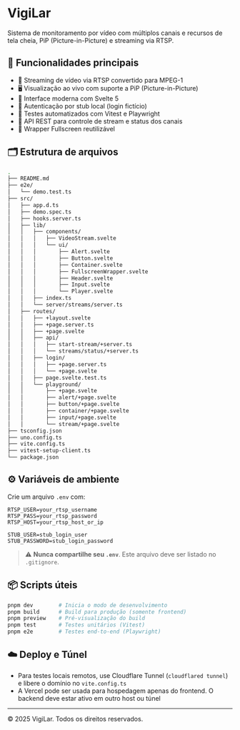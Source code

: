 # VigiLar

Sistema de monitoramento por vídeo com múltiplos canais e recursos de tela cheia, PiP (Picture-in-Picture) e streaming via RTSP.

## 🚀 Funcionalidades principais

- 🎥 Streaming de vídeo via RTSP convertido para MPEG-1
- 🖥️ Visualização ao vivo com suporte a PiP (Picture-in-Picture)
- 🧭 Interface moderna com Svelte 5
- 🔐 Autenticação por stub local (login fictício)
- 🧪 Testes automatizados com Vitest e Playwright
- 📡 API REST para controle de stream e status dos canais
- 🧵 Wrapper Fullscreen reutilizável

## 🗂️ Estrutura de arquivos

```bash
.
├── README.md
├── e2e/
│   └── demo.test.ts
├── src/
│   ├── app.d.ts
│   ├── demo.spec.ts
│   ├── hooks.server.ts
│   ├── lib/
│   │   ├── components/
│   │   │   ├── VideoStream.svelte
│   │   │   └── ui/
│   │   │       ├── Alert.svelte
│   │   │       ├── Button.svelte
│   │   │       ├── Container.svelte
│   │   │       ├── FullscreenWrapper.svelte
│   │   │       ├── Header.svelte
│   │   │       ├── Input.svelte
│   │   │       └── Player.svelte
│   │   ├── index.ts
│   │   └── server/streams/server.ts
│   ├── routes/
│   │   ├── +layout.svelte
│   │   ├── +page.server.ts
│   │   ├── +page.svelte
│   │   ├── api/
│   │   │   ├── start-stream/+server.ts
│   │   │   └── streams/status/+server.ts
│   │   ├── login/
│   │   │   ├── +page.server.ts
│   │   │   └── +page.svelte
│   │   ├── page.svelte.test.ts
│   │   └── playground/
│   │       ├── +page.svelte
│   │       ├── alert/+page.svelte
│   │       ├── button/+page.svelte
│   │       ├── container/+page.svelte
│   │       ├── input/+page.svelte
│   │       └── stream/+page.svelte
├── tsconfig.json
├── uno.config.ts
├── vite.config.ts
├── vitest-setup-client.ts
└── package.json
```

## ⚙️ Variáveis de ambiente

Crie um arquivo `.env` com:

```env
RTSP_USER=your_rtsp_username
RTSP_PASS=your_rtsp_password
RTSP_HOST=your_rtsp_host_or_ip

STUB_USER=stub_login_user
STUB_PASSWORD=stub_login_password
```

> ⚠️ **Nunca compartilhe seu `.env`**. Este arquivo deve ser listado no `.gitignore`.

## 📦 Scripts úteis

```bash
pnpm dev        # Inicia o modo de desenvolvimento
pnpm build      # Build para produção (somente frontend)
pnpm preview    # Pré-visualização do build
pnpm test       # Testes unitários (Vitest)
pnpm e2e        # Testes end-to-end (Playwright)
```

## ☁️ Deploy e Túnel

- Para testes locais remotos, use Cloudflare Tunnel (`cloudflared tunnel`) e libere o domínio no `vite.config.ts`
- A Vercel pode ser usada para hospedagem apenas do frontend. O backend deve estar ativo em outro host ou túnel

---

© 2025 VigiLar. Todos os direitos reservados.
